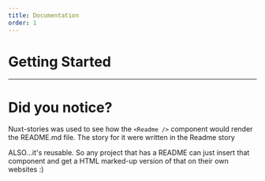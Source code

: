 ```yaml
---
title: Documentation
order: 1
---
```


# Getting Started

<Readme />

--- 

# Did you notice?

Nuxt-stories was used to see how the `<Readme />` component would render the README.md file. The story for it were written in the 
<RouterLink to="/stories/en/Library/Components/Readme">Readme story</RouterLink>

ALSO...it's reusable. So any project that has a README can just insert that component and get a HTML marked-up version of that on their own websites :)